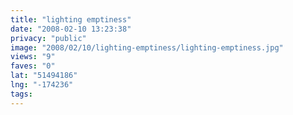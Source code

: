 ```yaml
---
title: "lighting emptiness"
date: "2008-02-10 13:23:38"
privacy: "public"
image: "2008/02/10/lighting-emptiness/lighting-emptiness.jpg"
views: "9"
faves: "0"
lat: "51494186"
lng: "-174236"
tags:
---
```


